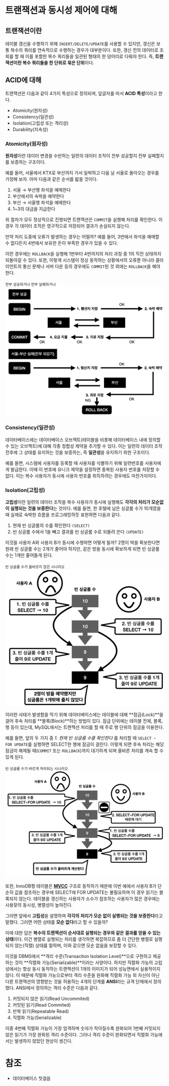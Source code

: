 # 트랜잭션과 동시성 제어에 대해

## 트랜잭션이란

테이블 갱신을 수행하기 위해 `INSERT/DELETE/UPDATE`를 사용할 수 있지만, 갱신은 보통 복수의 쿼리를 연속적으로 수행하는 경우가 대부분이다. 
또한, 갱신 전의 데이터로 조회를 할 때 이를 포함한 복수 쿼리들을 일관된 형태의 한 덩어리로 다뤄야 한다. 
즉, **트랜잭션이란 복수 쿼리들을 한 단위로 묶은 단위**이다.      

## ACID에 대해 
트랜잭션은 다음과 같이 4가지 특성으로 정의되며, 앞글자를 따서 **ACID 특성**이라고 한다.

- Atomicity(원자성)
- Consistency(일관성)
- Isolation(고립성 또는 격리성)
- Durability(지속성)


### Atomicity(원자성)
**원자성**이란 데이터 변경을 수반하는 일련의 데이터 조작이 전부 성공할지 전부 실패할지를 보증하는 구조이다.

예를 들어, 서울에서 KTX로 부산까지 가서 일박하고 다음 날 서울로 돌아오는 경우를 가정해 보자. 아마 다음과 같은 순서를 밟을 것이다.

1. 서울 → 부산행 좌석을 예매한다
2. 부산에서의 숙박을 예약한다
3. 부산 → 서울행 좌석을 예매한다
4. 1~3의 대금을 지급한다

위 절차가 모두 정상적으로 진행되면 트랜잭션은 `COMMIT`을 실행해 처리를 확인한다. 이 경우 각 데이터 조작은 영구적으로 저장되어 결과가 손실되지 않는다.  

만약 처리 도중에 오류가 발생하는 경우는 어떨까?
예를 들어, 3번에서 좌석을 예매할 수 없다든지 4번에서 보유한 돈이 부족한 경우가 있을 수 있다.  

이런 경우에는 `ROLLBACK`을 실행해 1번부터 4번까지의 처리 과정 중 1의 직전 상태까지 되돌아갈 수 있다. 또한, 이렇게 시스템이 정상 동작하는 상황에서의 오류뿐 아니라 클라이언트의 통신 문제나 서버 다운 등의 경우에도 `COMMIT`된 것 외에는 `ROLLBACK`을 해야 한다.

<sub>전부 성공하거나 전부 실패하거나</sub>
![ACID_원자성](images/ACID_원자성.png)


### Consistency(일관성)
데이터베이스에는 데이터베이스 오브젝트(테이블을 비롯해 데이터베이스 내에 정의할 수 있는 오브젝트)에 대해 각종 정합성 제약을 추가할 수 있다. 이는 일련의 데이터 조작 전후에 그 상태를 유지하는 것을 보증하는, 즉 **일관성**을 유지하기 위한 구조이다. 

예를 들면, 시스템에 사용자를 등록할 때 사용자를 식별하기 위해 일련번호를 사용자에게 발급한다.
이때 이 번호에 유니크 제약을 설정하면 중복된 사용자 번호를 저장할 수 없다. 이는 복수 사용자가 동시에 사용자 번호를 취득하려는 경우에도 마찬가지이다.


### Isolation(고립성)
**고립성**이란 일련의 데이터 조작을 복수 사용자가 동시에 실행해도 **각각의 처리가 모순없이 실행되는 것을 보증한다**는 것이다. 예를 들면, 한 호텔에 남은 싱글룸 수가 10개였을 때 실제로 숙박한 흐름을 프로그래밍하듯 표현하면 다음과 같다.

1. 현재 빈 싱글룸의 수를 확인한다 `(SELECT)`
2. 빈 싱글룸 수에서 1을 빼고 결과를 빈 싱글룸 수로 되돌려 쓴다 `(UPDATE)`

이것을 사용자 A와 사용자 B가 동시에 수행하면 어떻게 될까? 2명이 박을 확보한다면 원래 빈 싱글룸 수는 2개가 줄어야 하지만, 같은 방을 동시에 확보하게 되면 빈 싱글룸 수는 1개만 줄어들게 된다.

<sub>빈 싱글룸 수가 올바르지 않은 시나리오</sub>
![singleroom](images/ACID_SingleRoom_A.png)

이러한 사태가 발생함을 막기 위해 데이터베이스에는 테이블에 대해 **잠금(Lock)**을 걸어 후속 처리를 **블록(Block)**하는 방법이 있다. 잠금 단위에는 테이블 전체, 블록, 행 등이 있는데, MySQL에서는 트랜잭션 처리를 할 때 주로 행 단위의 잠금을 이용한다.

예를 들면, 앞의 두 가지 중 *1. 현재 빈 싱글룸 수를 확인한다* 를 처리할 때 `SELECT ~ FOR UPDATE`를 실행하면 SELECT한 행에 잠금이 걸린다. 이렇게 되면 후속 처리는 해당 잠금이 해제될 때(`COMMIT` 또는 `ROLLBACK`)까지 대기하게 되며 올바른 처리를 계속 할 수 있게 된다.

<sub>빈 싱글룸 수가 바르게 처리되는 시나리오</sub>
![singleRoom_B](images/ACID_SingleRoom_B.png)


또한, InnoDB형 테이블은 [**MVCC**](https://en.wikipedia.org/wiki/Multiversion_concurrency_control) 구조로 동작하기 때문에 이번 예에서 사용자 B가 단순히 값을 참조하는 경우에 SELECT에 FOR UPDATE는 불필요하며 이 경우 읽기는 블록되지 않는다.
테이블을 갱신하는 사용자가 소수가 참조하는 사용자가 많은 경우에는 사용잦의 동시성, 병렬성이 높아진다.

그러면 앞에서 **고립성**을 설명하며 **각각의 처리가 모순 없이 실행되는 것을 보증한다**라고 말했다. 그러면 어떤 상태를 **모순 없다**라고 할 수 있을까?

이에 대한 답은 **복수의 트랜잭션이 순서대로 실행되는 경우와 같은 결과를 얻을 수 있는 상태**이다. 이건 병렬로 실행되는 처리를 생각하면 복잡하므로 좀 더 간단한 병렬로 실행되지 않는(직렬) 상태를 말하며, 이와 같으면 모순 없음을 보장할 수 있다.

이것을 DBMS에서 **격리 수준(Transaction Isolation Level)**으로 구현하고 제공하는 것이 **직렬화 가능(Serializable)**이라는 사양이다. 하지만 직렬화 가능의 고립성에서는 항상 동시 동작하는 트랜잭션이 1개의 이미지가 되어 성능면에서 실용적이지 않다. 이 때문에 직렬화 가능으로부터 격리 수준을 완화해 직렬화 가능 외 자신이 아닌 다른 트랜잭션의 영향받는 것을 허용하는 4개의 단계를 **ANSI**라는 규격 단체에서 정의했다. ANSI에서 정의하는 격리 수준은 다음과 같다.

1. 커밋되지 않은 읽기(Read Uncommited)
2. 커밋된 읽기(Read Commited)
3. 반복 읽기(Repeatable Read)
4. 직렬화 가능(Serializable)

이중 4번째 직렬화 가능이 가장 엄격하며 숫자가 작아질수록 완화되어 1번째 커밋되지 않은 읽기가 가장 완화된 격리 수준이다. 그러나 격리 수준이 완화되면서 직렬화 가능에서는 발생하지 않았던 현상이 생긴다.




# 참조
- 데이터베이스 첫걸음